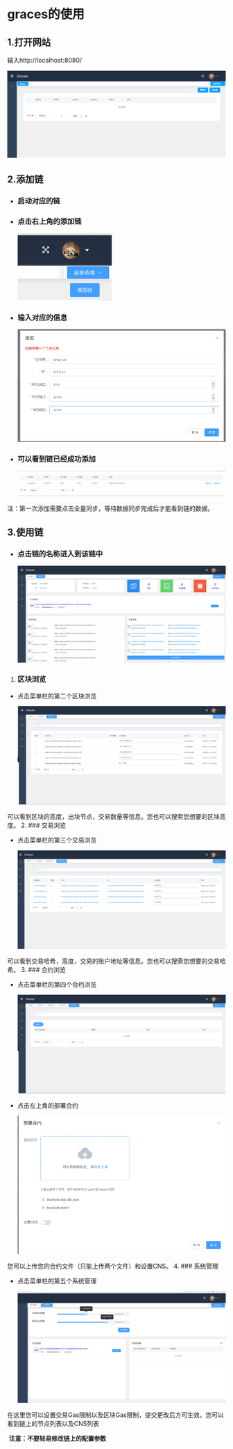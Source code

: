 # graces的使用

##  1.打开网站

输入http://localhost:8080/

![](imgs/1.png)

## 2.添加链

- ### 启动对应的链

- ### 点击右上角的添加链

  ![](imgs/2.png)


- ### 输入对应的信息

  ![](imgs/3.png)

- ### 可以看到链已经成功添加

  ![](imgs/4.png)

​         注：第一次添加需要点击全量同步，等待数据同步完成后才能看到链的数据。

## 3.使用链

- ### 点击链的名称进入到该链中

  ![](imgs/5.png)

1. ### 区块浏览

- 点击菜单栏的第二个区块浏览

  ![](imgs/6.png)

​        可以看到区块的高度，出块节点，交易数量等信息。您也可以搜索您想要的区块高度。
2. ### 交易浏览
- 点击菜单栏的第三个交易浏览

  ![](imgs/7.png)

​      可以看到交易哈希，高度，交易的账户地址等信息。您也可以搜索您想要的交易哈希。
3. ### 合约浏览
- 点击菜单栏的第四个合约浏览

  ![](imgs/8.png)

- 点击左上角的部署合约

  ![](imgs/9.png)

您可以上传您的合约文件（只能上传两个文件）和设置CNS。
4. ### 系统管理
- 点击菜单栏的第五个系统管理

  ![](imgs/10.png)

​       在这里您可以设置交易Gas限制以及区块Gas限制，提交更改后方可生效。您可以看到链上的节点列表以及CNS列表

​       **注意：不要轻易修改链上的配置参数**